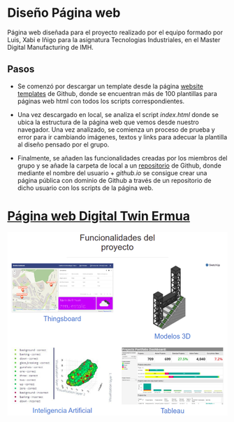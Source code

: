 # Diseño Página web

Página web diseñada para el proyecto realizado por el equipo formado por Luis, Xabi e Iñigo para la asignatura Tecnologias Industriales, en el Master Digital Manufacturing de IMH.

## Pasos

* Se comenzó por descargar un template desde la página [website templates](https://github.com/learning-zone/website-templates) de Github, donde se encuentran más de 100 plantillas para páginas web html con todos los scripts correspondientes.

* Una vez descargado en local, se analiza el script *index.html* donde se ubica la estructura de la página web que vemos desde nuestro navegador. Una vez analizado, se comienza un proceso de prueba y error para ir cambiando imágenes, textos y links para adecuar la plantilla al diseño pensado por el grupo.

* Finalmente, se añaden las funcionalidades creadas por los miembros del grupo y se añade la carpeta de local a un [repositorio](https://github.com/InigoZalaya/InigoZalaya.github.io) de Github, donde mediante el nombre del usuario + *github.io* se consigue crear una página pública con dominio de Github a través de un repositorio de dicho usuario con los scripts de la página web.

# [Página web Digital Twin Ermua](https://inigozalaya.github.io/)

![alt text](https://github.com/InigoZalaya/Proyecto-Tecnologias-Industriales/blob/main/PaginaWeb/WebPage%20screenshot.png)
